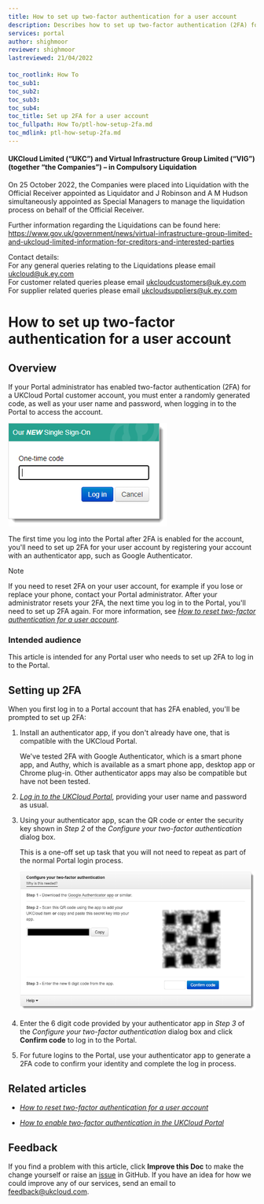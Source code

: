 ```yaml
---
title: How to set up two-factor authentication for a user account
description: Describes how to set up two-factor authentication (2FA) for a user account
services: portal
author: shighmoor
reviewer: shighmoor
lastreviewed: 21/04/2022

toc_rootlink: How To
toc_sub1:
toc_sub2:
toc_sub3:
toc_sub4:
toc_title: Set up 2FA for a user account
toc_fullpath: How To/ptl-how-setup-2fa.md
toc_mdlink: ptl-how-setup-2fa.md
---
```


#### UKCloud Limited (“UKC”) and Virtual Infrastructure Group Limited (“VIG”) (together “the Companies”) – in Compulsory Liquidation

On 25 October 2022, the Companies were placed into Liquidation with the Official Receiver appointed as Liquidator and J Robinson and A M Hudson simultaneously appointed as Special Managers to manage the liquidation process on behalf of the Official Receiver.

Further information regarding the Liquidations can be found here: <https://www.gov.uk/government/news/virtual-infrastructure-group-limited-and-ukcloud-limited-information-for-creditors-and-interested-parties>

Contact details:<br>
For any general queries relating to the Liquidations please email <ukcloud@uk.ey.com><br>
For customer related queries please email <ukcloudcustomers@uk.ey.com><br>
For supplier related queries please email <ukcloudsuppliers@uk.ey.com>

# How to set up two-factor authentication for a user account

## Overview

If your Portal administrator has enabled two-factor authentication (2FA) for a UKCloud Portal customer account, you must enter a randomly generated code, as well as your user name and password, when logging in to the Portal to access the account.

![Two-Factor Authentication dialog box in the UKCloud Portal](images/ptl-2fa.png)

The first time you log into the Portal after 2FA is enabled for the account, you'll need to set up 2FA for your user account by registering your account with an authenticator app, such as Google Authenticator.

> [!NOTE]
> If you need to reset 2FA on your user account, for example if you lose or replace your phone, contact your Portal administrator. After your administrator resets your 2FA, the next time you log in to the Portal, you'll need to set up 2FA again. For more information, see [*How to reset two-factor authentication for a user account*](ptl-how-reset-2fa.md).

### Intended audience

This article is intended for any Portal user who needs to set up 2FA to log in to the Portal.

## Setting up 2FA

When you first log in to a Portal account that has 2FA enabled, you'll be prompted to set up 2FA:

1. Install an authenticator app, if you don't already have one, that is compatible with the UKCloud Portal.

   We've tested 2FA with Google Authenticator, which is a smart phone app, and Authy, which is available as a smart phone app, desktop app or Chrome plug-in. Other authenticator apps may also be compatible but have not been tested.

2. [*Log in to the UKCloud Portal*](ptl-gs.md#logging-in-to-the-ukcloud-portal), providing your user name and password as usual.

3. Using your authenticator app, scan the QR code or enter the security key shown in *Step 2* of the *Configure your two-factor authentication* dialog box.

   This is a one-off set up task that you will not need to repeat as part of the normal Portal login process.

   ![Configure your two-factor authentication dialog box](images/ptl-2fa-setup.png)

4. Enter the 6 digit code provided by your authenticator app in *Step 3* of the *Configure your two-factor authentication* dialog box and click **Confirm code** to log in to the Portal.

5. For future logins to the Portal, use your authenticator app to generate a 2FA code to confirm your identity and complete the log in process.

## Related articles

- [*How to reset two-factor authentication for a user account*](ptl-how-reset-2fa.md)

- [*How to enable two-factor authentication in the UKCloud Portal*](ptl-how-enable-2fa.md)

## Feedback

If you find a problem with this article, click **Improve this Doc** to make the change yourself or raise an [issue](https://github.com/UKCloud/documentation/issues) in GitHub. If you have an idea for how we could improve any of our services, send an email to <feedback@ukcloud.com>.
